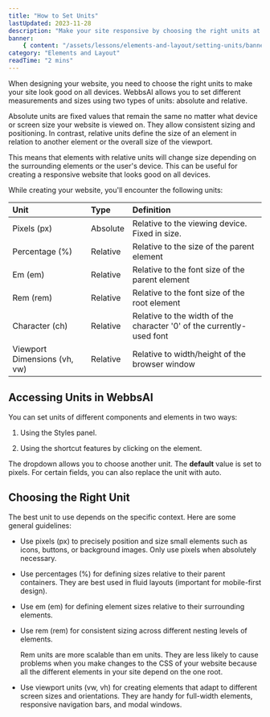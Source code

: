 ```yaml
---
title: "How to Set Units"
lastUpdated: 2023-11-28
description: "Make your site responsive by choosing the right units at the right place"
banner:
    { content: "/assets/lessons/elements-and-layout/setting-units/banner.png" }
category: "Elements and Layout"
readTime: "2 mins"
---
```


When designing your website, you need to choose the right units to make your site look good on all devices. WebbsAI allows you to set different measurements and sizes using two types of units: absolute and relative.

Absolute units are fixed values that remain the same no matter what device or screen size your website is viewed on. They allow consistent sizing and positioning. In contrast, relative units define the size of an element in relation to another element or the overall size of the viewport.

This means that elements with relative units will change size depending on the surrounding elements or the user's device. This can be useful for creating a responsive website that looks good on all devices.

While creating your website, you'll encounter the following units:

| Unit                         | Type     | Definition                                                            |
| :--------------------------- | :------- | :-------------------------------------------------------------------- |
| Pixels (px)                  | Absolute | Relative to the viewing device. Fixed in size.                        |
| Percentage (%)               | Relative | Relative to the size of the parent element                            |
| Em (em)                      | Relative | Relative to the font size of the parent element                       |
| Rem (rem)                    | Relative | Relative to the font size of the root element                         |
| Character (ch)               | Relative | Relative to the width of the character '0' of the currently-used font |
| Viewport Dimensions (vh, vw) | Relative | Relative to width/height of the browser window                        |

## Accessing Units in WebbsAI

You can set units of different components and elements in two ways:

1. Using the Styles panel.

2. Using the shortcut features by clicking on the element.

The dropdown allows you to choose another unit. The **default** value is set to pixels.
For certain fields, you can also replace the unit with auto.

## Choosing the Right Unit

The best unit to use depends on the specific context. Here are some general guidelines:

-   Use pixels (px) to precisely position and size small elements such as icons, buttons, or background images. Only use pixels when absolutely necessary.
-   Use percentages (%) for defining sizes relative to their parent containers. They are best used in fluid layouts (important for mobile-first design).
-   Use em (em) for defining element sizes relative to their surrounding elements.
-   Use rem (rem) for consistent sizing across different nesting levels of elements.

    Rem units are more scalable than em units. They are less likely to cause problems when you make changes to the CSS of your website because all the different elements in your site depend on the one root.

-   Use viewport units (vw, vh) for creating elements that adapt to different screen sizes and orientations. They are handy for full-width elements, responsive navigation bars, and modal windows.
